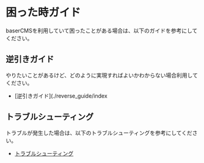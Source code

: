 # 困った時ガイド

baserCMSを利用していて困ったことがある場合は、以下のガイドを参考にしてください。

## 逆引きガイド

やりたいことがあるけど、どのように実現すればよいかわからない場合利用してください。

- [逆引きガイド](./reverse_guide/index

## トラブルシューティング

トラブルが発生した場合は、以下のトラブルシューティングを参考にしてください。

- [トラブルシューティング](./troubleshooting)